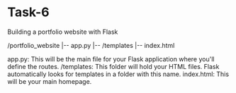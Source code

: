 # Task-6
Building a portfolio website with Flask

/portfolio_website
|-- app.py
|-- /templates
    |-- index.html

app.py: This will be the main file for your Flask application where you'll define the routes.
/templates: This folder will hold your HTML files. Flask automatically looks for templates in a folder with this name.
index.html: This will be your main homepage.

